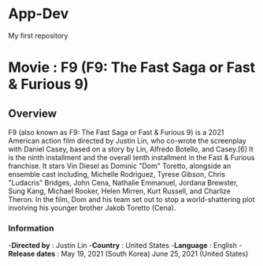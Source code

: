 # App-Dev
 My first repository

 # Movie : F9 (F9: The Fast Saga or Fast & Furious 9)

## Overview
F9 (also known as F9: The Fast Saga or Fast & Furious 9) is a 2021 American action film directed by Justin Lin, who co-wrote the screenplay with Daniel Casey, based on a story by Lin, Alfredo Botello, and Casey.[6] It is the ninth installment and the overall tenth installment in the Fast & Furious franchise. It stars Vin Diesel as Dominic "Dom" Toretto, alongside an ensemble cast including, Michelle Rodriguez, Tyrese Gibson, Chris "Ludacris" Bridges, John Cena, Nathalie Emmanuel, Jordana Brewster, Sung Kang, Michael Rooker, Helen Mirren, Kurt Russell, and Charlize Theron. In the film, Dom and his team set out to stop a world-shattering plot involving his younger brother Jakob Toretto (Cena).

### Information
-**Directed by** : 	Justin Lin
-**Country** : United States
-**Language** : 	English
-**Release dates** : May 19, 2021 (South Korea) June 25, 2021 (United States)

